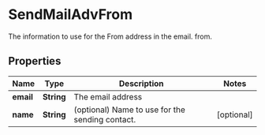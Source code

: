 

# SendMailAdvFrom

The information to use for the From address in the email. from.

## Properties

Name | Type | Description | Notes
------------ | ------------- | ------------- | -------------
**email** | **String** | The email address | 
**name** | **String** | (optional) Name to use for the sending contact. |  [optional]



